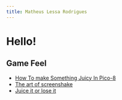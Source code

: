 ```yaml
---
title: Matheus Lessa Rodrigues
---
```


# Hello!

## Game Feel
* [How To make Something Juicy In Pico-8](https://www.youtube.com/watch?v=Kut0dirprmU)
* [The art of screenshake](https://www.youtube.com/watch?v=AJdEqssNZ-U)
* [Juice it or lose it](https://www.youtube.com/watch?v=Fy0aCDmgnxg)
